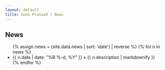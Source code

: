 ```yaml
---
layout: default
title: Guna Prasaad | News
---
```

<h2>News</h2>
<ul class="posts">
  {% assign news = (site.data.news | sort: 'date') | reverse %} {% for n in news %}
  <li> {{ n.date | date: "%B %-d, %Y" }} &raquo; {{ n.description | markdownify }} </li>
  {% endfor %}
</ul>



